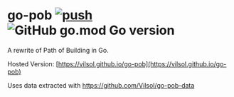 # go-pob [![push](https://github.com/Vilsol/go-pob/actions/workflows/push.yml/badge.svg)](https://github.com/Vilsol/go-pob/actions/workflows/push.yml) ![GitHub go.mod Go version](https://img.shields.io/github/go-mod/go-version/vilsol/go-pob)

A rewrite of Path of Building in Go.

Hosted Version: [https://vilsol.github.io/go-pob](https://vilsol.github.io/go-pob)

Uses data extracted with https://github.com/Vilsol/go-pob-data
